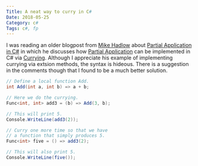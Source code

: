 ```yaml
---
Title: A neat way to curry in C#
Date: 2018-05-25
Category: c#
Tags: c#, fp
---
```


I was reading an older blogpost from [Mike Hadlow](http://mikehadlow.blogspot.de/2015/09/partial-application-in-c.html) about
[Partial Application in C#](http://mikehadlow.blogspot.de/2015/09/partial-application-in-c.html) in which he discusses how
[Partial Application](https://en.wikipedia.org/wiki/Partial_application) can be implemented in C# via
[Currying](https://en.wikipedia.org/wiki/Currying). Although I appreciate his example of implementing currying via extsion
methods, the syntax is hideous. There is a suggestion in the comments though that I found to be a much better solution.

```c#
// Define a local function Add.
int Add(int a, int b) => a + b;

// Here we do the currying.
Func<int, int> add3 = (b) => Add(3, b);

// This will print 5.
Console.WriteLine(add3(2));

// Curry one more time so that we have
// a function that simply produces 5.
Func<int> five = () => add3(2);

// This will also print 5.
Console.WriteLine(five());
```



